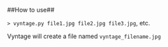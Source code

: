 ##How to use##

`> vyntage.py file1.jpg file2.jpg file3.jpg`, etc.

Vyntage will create a file named `vyntage_filename.jpg`